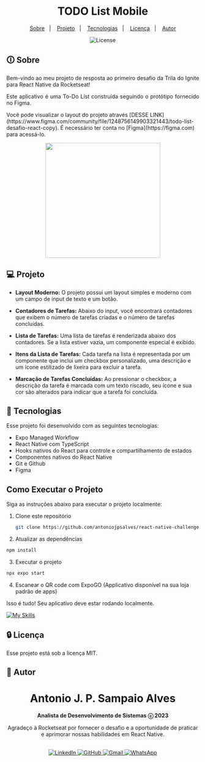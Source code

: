 <h1 align="center"> TODO List Mobile </h1>

<p align="center">
  <a href="#-sobre">Sobre</a>&nbsp;&nbsp;&nbsp;|&nbsp;&nbsp;&nbsp;
  <a href="#-projeto">Projeto</a>&nbsp;&nbsp;&nbsp;|&nbsp;&nbsp;&nbsp;
  <a href="#-tecnologias">Tecnologias</a>&nbsp;&nbsp;&nbsp;|&nbsp;&nbsp;&nbsp;
  <a href="#licença">Licença</a>&nbsp;&nbsp;&nbsp;|&nbsp;&nbsp;&nbsp;
  <a href="#-autor">Autor</a>
</p>

<p align="center">
  <img alt="License" src="https://img.shields.io/static/v1?label=license&message=MIT&color=49AA26&labelColor=000000">
</p>

## 🛈 Sobre

<p align="justify">Bem-vindo ao meu projeto de resposta ao primeiro desafio da Trila do Ignite para React Native da Rocketseat! </p>
<p align="justify">Este aplicativo é uma To-Do List construída seguindo o protótipo fornecido no Figma.</p>
<p>Você pode visualizar o layout do projeto através [DESSE LINK](https://www.figma.com/community/file/1248756149903321443/todo-list-desafio-react-copy). É necessário ter conta no [Figma](https://figma.com) para acessá-lo.</p>

<div align="center"> <img src="./src/assets/demo/todo.gif" width="300" /> </div>

## 💻 Projeto

- **Layout Moderno:** O projeto possui um layout simples e moderno com um campo de input de texto e um botão.

- **Contadores de Tarefas:** Abaixo do input, você encontrará contadores que exibem o número de tarefas criadas e o número de tarefas concluídas.

- **Lista de Tarefas:** Uma lista de tarefas é renderizada abaixo dos contadores. Se a lista estiver vazia, um componente especial é exibido.

- **Itens da Lista de Tarefas:** Cada tarefa na lista é representada por um componente que inclui um checkbox personalizado, uma descrição e um ícone estilizado de lixeira para excluir a tarefa.

- **Marcação de Tarefas Concluídas:** Ao pressionar o checkbox, a descrição da tarefa é marcada com um texto riscado, seu ícone e sua cor são alterados para indicar que a tarefa foi concluída.



## 🚀 Tecnologias

Esse projeto foi desenvolvido com as seguintes tecnologias:

- Expo Managed Workflow
- React Native com TypeScript
- Hooks nativos do React para controle e compartilhamento de estados
- Componentes nativos do React Native
- Git e Github
- Figma

## Como Executar o Projeto

Siga as instruções abaixo para executar o projeto localmente:

1. Clone este repositório
   ```bash
   git clone https://github.com/antoniojpsalves/react-native-challenge-one.git
   ```
2. Atualizar as dependências
  ```bash
  npm install
  ```
3. Executar o projeto
  ```bash
  npx expo start
  ```
4. Escanear o QR code com ExpoGO (Applicativo disponível na sua loja padrão de apps)
<p align="justify">Isso é tudo! Seu aplicativo deve estar rodando localmente.</p>
  
[![My Skills](https://skillicons.dev/icons?i=expo,typescript,react,git,github,figma)](https://skillicons.dev)


## 🔒 Licença

Esse projeto está sob a licença MIT.

## 🤵 Autor
<div align="center">
<h1>Antonio J. P. Sampaio Alves</h1>
<strong>Analista de Desenvolvimento de Sistemas ⓒ 2023</strong>

Agradeço à Rocketseat por fornecer o desafio e a oportunidade de praticar e aprimorar nossas habilidades em React Native.
<br/>
<br/>

<a href="https://www.linkedin.com/in/antoniojps-alves/" target="_blank">
<img alt="LinkedIn" src="https://img.shields.io/badge/linkedin-%230077B5.svg?style=for-the-badge&logo=linkedin&logoColor=white"/>
</a>

<a href="https://github.com/antoniojpsalves" target="_blank">
<img alt="GitHub" src="https://img.shields.io/badge/github-%23121011.svg?style=for-the-badge&logo=github&logoColor=white"/>
</a>

<a href="mailto:antonio.jpsalves@gmail.com" target="_blank">
<img alt="Gmail" src="https://img.shields.io/badge/Gmail-D14836?style=for-the-badge&logo=gmail&logoColor=white" />
</a>

<a href="https://wa.me/5511986269509?text=Ol%C3%A1%21" target="_blank">
<img alt="WhatsApp" src="https://img.shields.io/badge/WhatsApp-25D366?style=for-the-badge&logo=whatsapp&logoColor=white"/>
</a>

<br/>
<br/>
</div>